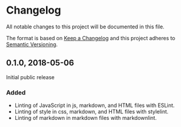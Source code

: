 # Changelog

All notable changes to this project will be documented in this file.

The format is based on [Keep a Changelog](http://keepachangelog.com/en/1.0.0/)
and this project adheres to [Semantic Versioning](http://semver.org/spec/v2.0.0.html).

## 0.1.0, 2018-05-06

Initial public release

### Added

* Linting of JavaScript in js, markdown, and HTML files with ESLint.
* Linting of style in css, markdown, and HTML files with stylelint.
* Linting of markdown in markdown files with markdownlint.

